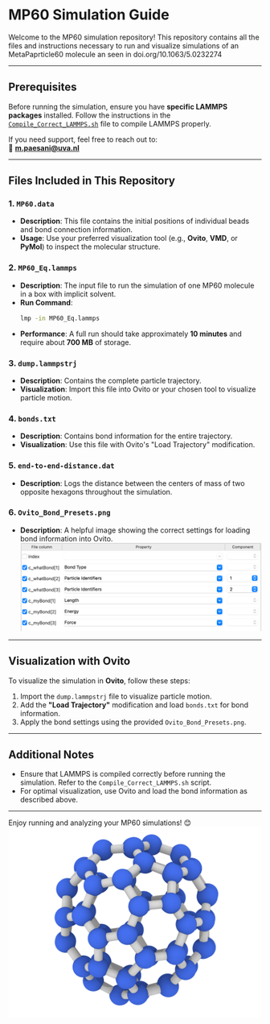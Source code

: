 
# MP60 Simulation Guide

Welcome to the MP60 simulation repository! This repository contains all the files and instructions necessary to run and visualize simulations of an MetaPaprticle60 molecule an seen in doi.org/10.1063/5.0232274

---

## Prerequisites

Before running the simulation, ensure you have **specific LAMMPS packages** installed. Follow the instructions in the [`Compile_Correct_LAMMPS.sh`](./Compile_Correct_LAMMPS.sh) file to compile LAMMPS properly. 

If you need support, feel free to reach out to:  
📧 **m.paesani@uva.nl**

---

## Files Included in This Repository

### 1. `MP60.data`
- **Description**: This file contains the initial positions of individual beads and bond connection information.  
- **Usage**: Use your preferred visualization tool (e.g., **Ovito**, **VMD**, or **PyMol**) to inspect the molecular structure.

### 2. `MP60_Eq.lammps`
- **Description**: The input file to run the simulation of one MP60 molecule in a box with implicit solvent.  
- **Run Command**:
  ```bash
  lmp -in MP60_Eq.lammps
  ```
- **Performance**: A full run should take approximately **10 minutes** and require about **700 MB** of storage.

### 3. `dump.lammpstrj`
- **Description**: Contains the complete particle trajectory.  
- **Visualization**: Import this file into Ovito or your chosen tool to visualize particle motion.

### 4. `bonds.txt`
- **Description**: Contains bond information for the entire trajectory.  
- **Visualization**: Use this file with Ovito's "Load Trajectory" modification.

### 5. `end-to-end-distance.dat`
- **Description**: Logs the distance between the centers of mass of two opposite hexagons throughout the simulation.

### 6. `Ovito_Bond_Presets.png`
- **Description**: A helpful image showing the correct settings for loading bond information into Ovito.  
  ![Ovito Bond Presets](./Ovito_Bond_Presets.png)

---

## Visualization with Ovito

To visualize the simulation in **Ovito**, follow these steps:

1. Import the `dump.lammpstrj` file to visualize particle motion.
2. Add the **"Load Trajectory"** modification and load `bonds.txt` for bond information.
3. Apply the bond settings using the provided `Ovito_Bond_Presets.png`.

---

## Additional Notes
- Ensure that LAMMPS is compiled correctly before running the simulation. Refer to the `Compile_Correct_LAMMPS.sh` script.
- For optimal visualization, use Ovito and load the bond information as described above.

---

Enjoy running and analyzing your MP60 simulations! 😊
![Mp60](./MP60.png)

